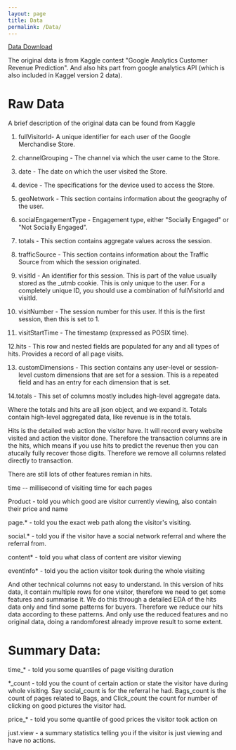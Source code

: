 ```yaml
---
layout: page
title: Data
permalink: /Data/
---
```


[Data Download](https://drive.google.com/file/d/1VFPj8lBLZMcr0j5nFJgRhyNz-07vy7mt/view?usp=sharing)

The original data is from Kaggle contest "Google Analytics Customer Revenue Prediction". And also hits part from google analytics API (which is also included in Kaggel version 2 data).

# Raw Data
A brief description of the original data can be found from Kaggle

1. fullVisitorId- A unique identifier for each user of the Google Merchandise Store.

2. channelGrouping - The channel via which the user came to the Store.

3. date - The date on which the user visited the Store.

4. device - The specifications for the device used to access the Store.

5. geoNetwork - This section contains information about the geography of the user.

6. socialEngagementType - Engagement type, either "Socially Engaged" or "Not Socially Engaged".

7. totals - This section contains aggregate values across the session.

8. trafficSource - This section contains information about the Traffic Source from which the session originated.

9. visitId - An identifier for this session. This is part of the value usually stored as the _utmb cookie. This is only unique to the user. For a completely unique ID, you should use a combination of fullVisitorId and visitId.

10. visitNumber - The session number for this user. If this is the first session, then this is set to 1.

11. visitStartTime - The timestamp (expressed as POSIX time).

12.hits - This row and nested fields are populated for any and all types of hits. Provides a record of all page visits.

13. customDimensions - This section contains any user-level or session-level custom dimensions that are set for a session. This is a repeated field and has an entry for each dimension that is set.

14.totals - This set of columns mostly includes high-level aggregate data.

Where the totals and hits are all json object, and we expand it. Totals contain high-level aggregated data, like revenue is in the totals. 

Hits is the detailed web action the visitor have. It will record every website visited and action the visitor done. Therefore the transaction columns are in the hits, which means if you use hits to predict the revenue then you can atucally fully recover those digits. Therefore we remove all columns related directly to transaction. 

There are still lots of other features remian in hits.

time -- millisecond of visiting time for each pages

Product - told you which good are visitor currently viewing, also contain their price and name

page.* - told you the exact web path along the visitor's visiting.

social.* - told you if the visitor have a social network referral and where the referral from.

content* - told you what class of content are visitor viewing

eventInfo* - told you the action visitor took during the whole visiting

And other technical columns not easy to understand. In this version of hits data, it contain multiple rows for one visitor, therefore we need to get some features and summarise it. We do this through a detailed EDA of the hits data only and find some patterns for buyers. Therefore we reduce our hits data according to these patterns. And only use the reduced features and no original data, doing a randomforest already improve result to some extent.

# Summary Data:

time_* - told you some quantiles of page visiting duration

*_count - told you the count of certain action or state the visitor have during whole visiting. Say social_count is for the referral he had. Bags_count is the count of pages related to Bags, and Click_count the count for number of clicking on good pictures the visitor had.

price_* - told you some quantile of good prices the visitor took action on

just.view - a summary statistics telling you if the visitor is just viewing and have no actions.



